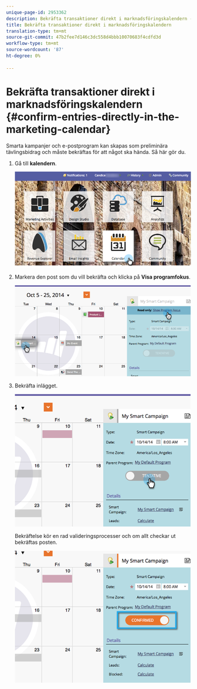 ```yaml
---
unique-page-id: 2953362
description: Bekräfta transaktioner direkt i marknadsföringskalendern - Marketo Docs - Produktdokumentation
title: Bekräfta transaktioner direkt i marknadsföringskalendern
translation-type: tm+mt
source-git-commit: 47b2fee7d146c3dc558d4bbb10070683f4cdfd3d
workflow-type: tm+mt
source-wordcount: '87'
ht-degree: 0%

---
```



# Bekräfta transaktioner direkt i marknadsföringskalendern {#confirm-entries-directly-in-the-marketing-calendar}

Smarta kampanjer och e-postprogram kan skapas som preliminära tävlingsbidrag och måste bekräftas för att något ska hända. Så här gör du.

1. Gå till **kalendern**.

   ![](assets/2017-05-10-15-30-47-5.png)

1. Markera den post som du vill bekräfta och klicka på **Visa programfokus**.

   ![](assets/image2014-10-20-13-3a22-3a15.png)

1. Bekräfta inlägget.

   ![](assets/image2014-10-20-13-3a22-3a26.png)

   Bekräftelse kör en rad valideringsprocesser och om allt checkar ut bekräftas posten.

   ![](assets/image2014-10-20-13-3a22-3a36.png)


